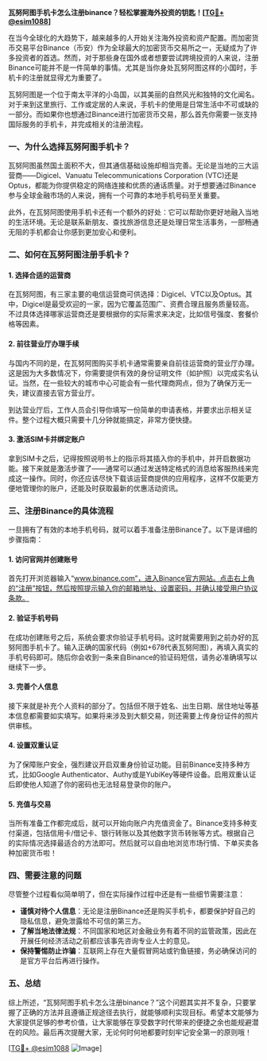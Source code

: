 **瓦努阿图手机卡怎么注册binance？轻松掌握海外投资的钥匙！[[TG💪+ @esim1088](https://t.me/s/esim1088)]**

在当今全球化的大趋势下，越来越多的人开始关注海外投资和资产配置。而加密货币交易平台Binance（币安）作为全球最大的加密货币交易所之一，无疑成为了许多投资者的首选。然而，对于那些身在国外或者想要尝试跨境投资的人来说，注册Binance可能并不是一件简单的事情。尤其是当你身处瓦努阿图这样的小国时，手机卡的注册就显得尤为重要了。

瓦努阿图是一个位于南太平洋的小岛国，以其美丽的自然风光和独特的文化闻名。对于来到这里旅行、工作或定居的人来说，手机卡的使用是日常生活中不可或缺的一部分。而如果你也想通过Binance进行加密货币交易，那么首先你需要一张支持国际服务的手机卡，并完成相关的注册流程。

### 一、为什么选择瓦努阿图手机卡？

瓦努阿图虽然国土面积不大，但其通信基础设施却相当完善。无论是当地的三大运营商——Digicel、Vanuatu Telecommunications Corporation (VTC)还是Optus，都能为你提供稳定的网络连接和优质的通话质量。对于想要通过Binance参与全球金融市场的人来说，拥有一个可靠的本地手机号码至关重要。

此外，在瓦努阿图使用手机卡还有一个额外的好处：它可以帮助你更好地融入当地的生活环境。无论是联系新朋友、查找旅游信息还是处理日常生活事务，一部畅通无阻的手机都会让你感到更加安心和便利。

### 二、如何在瓦努阿图注册手机卡？

#### 1. 选择合适的运营商

在瓦努阿图，有三家主要的电信运营商可供选择：Digicel、VTC以及Optus。其中，Digicel是最受欢迎的一家，因为它覆盖范围广、资费合理且服务质量较高。不过具体选择哪家运营商还是要根据你的实际需求来决定，比如信号强度、套餐价格等因素。

#### 2. 前往营业厅办理手续

与国内不同的是，在瓦努阿图购买手机卡通常需要亲自前往运营商的营业厅办理。这是因为大多数情况下，你需要提供有效的身份证明文件（如护照）以完成实名认证。当然，在一些较大的城市中心可能会有一些代理商网点，但为了确保万无一失，建议直接去官方营业厅。

到达营业厅后，工作人员会引导你填写一份简单的申请表格，并要求出示相关证件。整个过程大概只需要十几分钟就能搞定，非常方便快捷。

#### 3. 激活SIM卡并绑定账户

拿到SIM卡之后，记得按照说明书上的指示将其插入你的手机中，并开启数据功能。接下来就是激活步骤了——通常可以通过发送特定格式的消息给客服热线来完成这一操作。同时，你还应该尽快下载该运营商提供的应用程序，这样不仅能更方便地管理你的账户，还能及时获取最新的优惠活动资讯。

### 三、注册Binance的具体流程

一旦拥有了有效的本地手机号码，就可以着手准备注册Binance了。以下是详细的步骤指南：

#### 1. 访问官网并创建账号

首先打开浏览器输入“www.binance.com”，进入Binance官方网站。点击右上角的“注册”按钮，然后按照提示输入你的邮箱地址、设置密码，并确认接受用户协议条款。

#### 2. 验证手机号码

在成功创建账号之后，系统会要求你验证手机号码。这时就需要用到之前办好的瓦努阿图手机卡了。输入正确的国家代码（例如+678代表瓦努阿图），再填入真实的手机号码即可。随后你会收到一条来自Binance的验证码短信，请务必准确填写以继续下一步。

#### 3. 完善个人信息

接下来就是补充个人资料的部分了。包括但不限于姓名、出生日期、居住地址等基本信息都需要如实填写。如果将来涉及到大额交易，则还需要上传身份证件的照片供审核。

#### 4. 设置双重认证

为了保障账户安全，强烈建议开启双重身份验证功能。目前Binance支持多种方式，比如Google Authenticator、Authy或是YubiKey等硬件设备。启用双重认证后即使他人知道了你的密码也无法轻易登录你的账户。

#### 5. 充值与交易

当所有准备工作都完成后，就可以开始向账户内充值资金了。Binance支持多种支付渠道，包括信用卡/借记卡、银行转账以及其他数字货币转账等方式。根据自己的实际情况选择最适合的方法即可。然后就可以自由地浏览市场行情、下单买卖各种加密货币啦！

### 四、需要注意的问题

尽管整个过程看似简单明了，但在实际操作过程中还是有一些细节需要注意：

- **谨慎对待个人信息**：无论是注册Binance还是购买手机卡，都要保护好自己的隐私信息，避免泄露给不可信的第三方。
- **了解当地法律法规**：不同国家和地区对金融业务有着不同的监管政策，因此在开展任何经济活动之前都应该事先咨询专业人士的意见。
- **保持警惕防止诈骗**：互联网上存在大量假冒网站或钓鱼链接，务必确保访问的是官方平台后再进行操作。

### 五、总结

综上所述，“瓦努阿图手机卡怎么注册binance？”这个问题其实并不复杂，只要掌握了正确的方法并且遵循正规途径去执行，就能够顺利实现目标。希望本文能够为大家提供足够的参考价值，让大家能够在享受数字时代带来的便捷之余也能规避潜在的风险。最后再次提醒大家，无论何时何地都要时刻牢记安全第一的原则哦！

[[TG💪+ @esim1088](https://t.me/s/esim1088) ![Image](https://i.postimg.cc/4NQfJmqS/Snipaste-2025-05-13-00-14-12.png)]